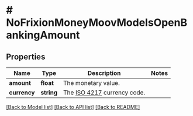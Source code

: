 # # NoFrixionMoneyMoovModelsOpenBankingAmount

## Properties

Name | Type | Description | Notes
------------ | ------------- | ------------- | -------------
**amount** | **float** | The monetary value. |
**currency** | **string** | The [ISO 4217](https://www.xe.com/iso4217.php) currency code. |

[[Back to Model list]](../../README.md#models) [[Back to API list]](../../README.md#endpoints) [[Back to README]](../../README.md)
